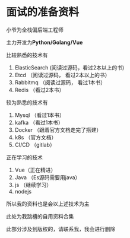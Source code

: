# 面试的准备资料

小爷为全栈偏后端工程师

主力开发为**Python/Golang/Vue**

比较熟悉的技术有

1. ElasticSearch (阅读过源码，看过2本以上的书)
2. Etcd （阅读过源码， 看过2本以上的书）
3. Rabbitmq （阅读过源码， 看过1本书）
4. Redis （看过2本书）

较为熟悉的技术有

1. Mysql （看过1本书）
2. kafka （看过1本书）
3. Docker （跟着官方文档走完了搭建）
4. k8s （官方文档）
5. CI/CD （gitlab）

正在学习的技术

1. Vue（正在精进）
2. Java （Es源码需要用java）
3. js （继续学习）
4. nodejs

所以我的资料也是会以上述技术为主

此处为我跳槽的自用资料合集

此部分涉及到版权的，请联系我，我会进行删除

